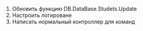 ﻿1. Обновить функцию DB.DataBase.Studets.Update
2. Настроить логироване
3. Написать нормальный контроллер для команд